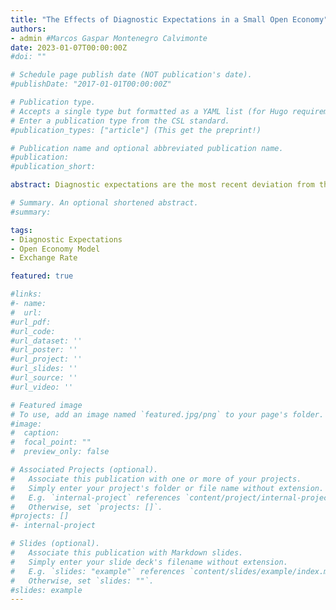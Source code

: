 ```yaml
---
title: "The Effects of Diagnostic Expectations in a Small Open Economy"
authors: 
- admin #Marcos Gaspar Montenegro Calvimonte
date: 2023-01-07T00:00:00Z
#doi: ""

# Schedule page publish date (NOT publication's date).
#publishDate: "2017-01-01T00:00:00Z"

# Publication type.
# Accepts a single type but formatted as a YAML list (for Hugo requirements).
# Enter a publication type from the CSL standard.
#publication_types: ["article"] (This get the preprint!)

# Publication name and optional abbreviated publication name.
#publication: 
#publication_short:

abstract: Diagnostic expectations are the most recent deviation from the mainstream rationality hypothesis in macroeconomics and finance literature. In this paper, I explore the implications of incorporating representativeness, in the form of diag- nostic expectations, into a Small Open Economy Model à la Justiniano and Preston (2010). The main results show that a small open economy populated with diagnos- tic agents is characterised to be broadly more volatile than its rational counterpart. Moreover, the magnitude of such results depends not only on the degree of beliefs distortion, but also on the parameterisation of the model. Finally, persistence mechanisms do help in propagating and intensifying the amplification effects of diagnostic expectations when different shocks hit the economy.

# Summary. An optional shortened abstract.
#summary: 

tags:
- Diagnostic Expectations
- Open Economy Model
- Exchange Rate

featured: true

#links:
#- name: 
#  url: 
#url_pdf: 
#url_code: 
#url_dataset: ''
#url_poster: ''
#url_project: ''
#url_slides: ''
#url_source: ''
#url_video: ''

# Featured image
# To use, add an image named `featured.jpg/png` to your page's folder. 
#image:
#  caption: 
#  focal_point: ""
#  preview_only: false

# Associated Projects (optional).
#   Associate this publication with one or more of your projects.
#   Simply enter your project's folder or file name without extension.
#   E.g. `internal-project` references `content/project/internal-project/index.md`.
#   Otherwise, set `projects: []`.
#projects: []
#- internal-project

# Slides (optional).
#   Associate this publication with Markdown slides.
#   Simply enter your slide deck's filename without extension.
#   E.g. `slides: "example"` references `content/slides/example/index.md`.
#   Otherwise, set `slides: ""`.
#slides: example
---
```


